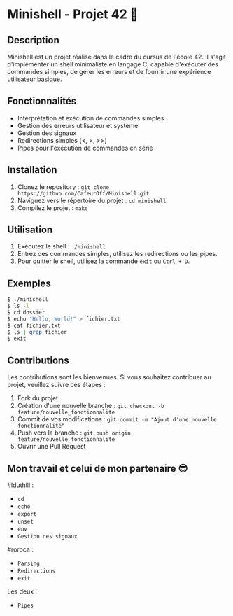 # Minishell - Projet 42 🚀

## Description
Minishell est un projet réalisé dans le cadre du cursus de l'école 42. Il s'agit d'implémenter un shell minimaliste en langage C, capable d'exécuter des commandes simples, de gérer les erreurs et de fournir une expérience utilisateur basique.

## Fonctionnalités
- Interprétation et exécution de commandes simples
- Gestion des erreurs utilisateur et système
- Gestion des signaux
- Redirections simples (<, >, >>)
- Pipes pour l'exécution de commandes en série

## Installation
1. Clonez le repository : `git clone https://github.com/CafeurOff/Minishell.git`
2. Naviguez vers le répertoire du projet : `cd minishell`
3. Compilez le projet : `make`

## Utilisation
1. Exécutez le shell : `./minishell`
2. Entrez des commandes simples, utilisez les redirections ou les pipes.
3. Pour quitter le shell, utilisez la commande `exit` ou `Ctrl + D`.

## Exemples
```bash
$ ./minishell
$ ls -l
$ cd dossier
$ echo "Hello, World!" > fichier.txt
$ cat fichier.txt
$ ls | grep fichier
$ exit
```

## Contributions
Les contributions sont les bienvenues. Si vous souhaitez contribuer au projet, veuillez suivre ces étapes :
1. Fork du projet
2. Création d'une nouvelle branche : `git checkout -b feature/nouvelle_fonctionnalite`
3. Commit de vos modifications : `git commit -m "Ajout d'une nouvelle fonctionnalité"`
4. Push vers la branche : `git push origin feature/nouvelle_fonctionnalite`
5. Ouvrir une Pull Request

## Mon travail et celui de mon partenaire 😎

#lduthill :
- `cd`
- `echo`
- `export`
- `unset`
- `env`
- `Gestion des signaux`

#roroca :
- `Parsing`
- `Redirections`
- `exit`

Les deux :
- `Pipes`
